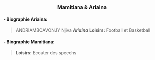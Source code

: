 ### <center> Mamitiana & Ariaina

#### - Biographie Ariaina:
  > ANDRIAMBOAVONJY Njiva ***Ariaina***
  > **Loisirs:** Football et Basketball

#### - Biographie Mamitiana:
  > **Loisirs:** Ecouter des speechs
